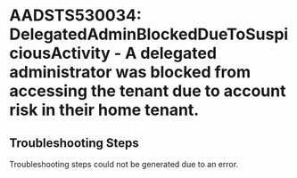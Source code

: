 # AADSTS530034: DelegatedAdminBlockedDueToSuspiciousActivity - A delegated administrator was blocked from accessing the tenant due to account risk in their home tenant.


## Troubleshooting Steps
Troubleshooting steps could not be generated due to an error.
